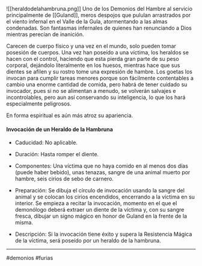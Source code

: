 ![[heraldodelahambruna.png]]
Uno de los Demonios del Hambre al servicio principalmente de [[Guland]], meros despojos que pululan arrastrados por el viento infernal en el Valle de la Gula, atormentando a las almas condenadas. Son fantasmas infernales de quienes han renunciando a Dios mientras perecían de inanición.

Carecen de cuerpo físico y una vez en el mundo, solo pueden tomar posesión de cuerpos. Una vez han poseído a una víctima, los heraldos se hacen con el control, haciendo que esta pierda gran parte de su peso corporal, dejándolo literalmente en los huesos, mientras hace que sus dientes se afilen y su rostro tome una expresión de hambre. Los goetas los invocan para cumplir tareas menores porque son fácilmente contentables a cambio una enorme cantidad de comida, pero habrá de tener cuidado su invocador, pues si no se alimentan a menudo, se volverán salvajes e incontrolables, pero aun así conservando su inteligencia, lo que los hará especialmente peligrosos.

En forma espiritual es aún más atroz su apariencia.

#### Invocación de un Heraldo de la Hambruna

- Caducidad: No aplicable.
    
- Duración: Hasta romper el diente.
    
- Componentes: Una víctima que no haya comido en al menos dos días (puede haber bebido), unas tenazas, sangre de una animal muerto por hambre, seis cirios de sebo de carnero.
    
- Preparación: Se dibuja el círculo de invocación usando la sangre del animal y se colocan los cirios encendidos, encerrando a la víctima en su interior. Se empieza a recitar la invocación, momento en el que el demonólogo deberá extraer un diente de la víctima y, con su sangre fresca, dibujar un signo mágico en honor de Guland en la frente de la misma.
    
- Descripción: Si la invocación tiene éxito y supera la Resistencia Mágica de la víctima, será poseído por un heraldo de la hambruna.

--- 
#demonios #furias 
